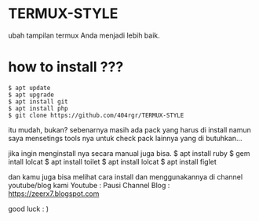 # TERMUX-STYLE
ubah tampilan termux Anda menjadi lebih baik.

# how to install ???
    $ apt update
    $ apt upgrade
    $ apt install git
    $ apt install php
    $ git clone https://github.com/404rgr/TERMUX-STYLE

itu mudah, bukan?
sebenarnya masih ada pack yang harus di install namun saya mensetings tools nya untuk check pack lainnya yang di butuhkan...

jika ingin menginstall nya secara manual juga bisa.
   $ apt install ruby
   $ gem intall lolcat
   $ apt install toilet
   $ apt install lolcat
   $ apt install figlet

dan kamu juga bisa melihat cara install dan menggunakannya di channel youtube/blog kami
   Youtube : Pausi Channel
   Blog : https://zeerx7.blogspot.com

good luck : )
